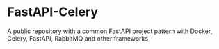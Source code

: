 # FastAPI-Celery
A public repository with a common FastAPI project pattern with Docker, Celery, FastAPI, RabbitMQ and other frameworks

